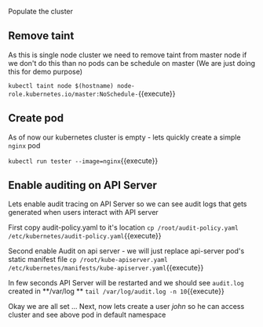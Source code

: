 Populate the cluster

## Remove taint 

As this is single node cluster we need to remove taint from master node 
if we don't do this than no pods can be schedule on master (We are just doing this for demo purpose) 

`kubectl taint node $(hostname) node-role.kubernetes.io/master:NoSchedule-`{{execute}}

## Create pod 

As of now our kubernetes cluster is empty - lets quickly create a simple `nginx` pod 

`kubectl run tester --image=nginx`{{execute}} 

## Enable auditing on API Server 

Lets enable audit tracing on API Server so we can see audit logs that gets generated when users interact with API server 

First copy audit-policy.yaml to it's location 
`cp /root/audit-policy.yaml /etc/kubernetes/audit-policy.yaml`{{execute}}

Second enable Audit on api server - we will just replace api-server pod's static manifest file 
`cp /root/kube-apiserver.yaml /etc/kubernetes/manifests/kube-apiserver.yaml`{{execute}}

In few seconds API Server will be restarted and we should see `audit.log` created in **/var/log **
`tail /var/log/audit.log -n 10`{{execute}}

Okay we are all set ...
Next, now lets create a user *john* so he can access cluster and see above pod in default namespace